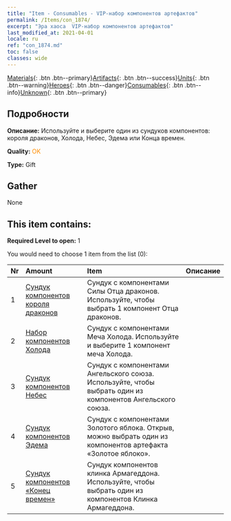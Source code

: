 ```yaml
---
title: "Item - Consumables - VIP-набор компонентов артефактов"
permalink: /Items/con_1874/
excerpt: "Эра хаоса  VIP-набор компонентов артефактов"
last_modified_at: 2021-04-01
locale: ru
ref: "con_1874.md"
toc: false
classes: wide
---
```

 [Materials](/ru/Items/){: .btn .btn--primary}[Artifacts](/ru/Items/Artifacts/){: .btn .btn--success}[Units](/ru/Items/Units/){: .btn .btn--warning}[Heroes](/ru/Items/Heroes/){: .btn .btn--danger}[Consumables](/ru/Items/Consumables/){: .btn .btn--info}[Unknown](/ru/Items/Unknown/){: .btn .btn--primary}

## Подробности
 **Описание:** Используйте и выберите один из сундуков компонентов: короля драконов, Холода, Небес, Эдема или Конца времен.

 **Quality:** <span style="color: #FF8C00">OK</span>

 **Type:** Gift

## Gather

  None

## This item contains:

 **Required Level to open:** 1

 You would need to choose 1 item from the list (0):

  | Nr | Amount |     Item    | Описание |
  |:---|:-------|:------------|:-----------:|
  | 1 | [Сундук компонентов короля драконов](/ru/Items/con_1348/) | Сундук с компонентами Силы Отца драконов. Используйте, чтобы выбрать 1 компонент Отца драконов. | 
  | 2 | [Набор компонентов Холода](/ru/Items/con_1352/) | Сундук с компонентами Меча Холода. Используйте и выберите 1 компонент меча Холода. | 
  | 3 | [Сундук компонентов Небес](/ru/Items/con_1354/) | Сундук с компонентами Ангельского союза. Используйте, чтобы выбрать один из компонентов Ангельского союза. | 
  | 4 | [Сундук компонентов Эдема](/ru/Items/con_1864/) | Сундук с компонентами Золотого яблока. Открыв, можно выбрать один из компонентов артефакта «Золотое яблоко». | 
  | 5 | [Сундук компонентов «Конец времен»](/ru/Items/con_1360/) | Сундук компонентов клинка Армагеддона. Используйте, чтобы выбрать один из компонентов Клинка Армагеддона. | 
